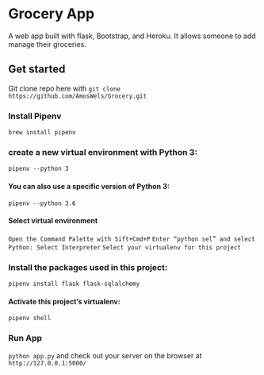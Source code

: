 # Grocery App
A web app built with flask, Bootstrap, and Heroku. It allows someone to add manage their groceries. 

## Get started
Git clone repo here with `git clone https://github.com/AmosWels/Grocery.git`

### Install Pipenv 
`brew install pipenv`

### create a new virtual environment with Python 3:
`pipenv --python 3`

#### You can also use a specific version of Python 3:
`pipenv --python 3.6`

#### Select virtual environment
`Open the Command Palette with Sift+Cmd+P`
`Enter “python sel” and select Python: Select Interpreter`
`Select your virtualenv for this project`

### Install the packages used in this project:
`pipenv install flask flask-sqlalchemy`

#### Activate this project’s virtualenv:
`pipenv shell`

### Run App
`python app.py` and check out your server on the browser at `http://127.0.0.1:5000/`


